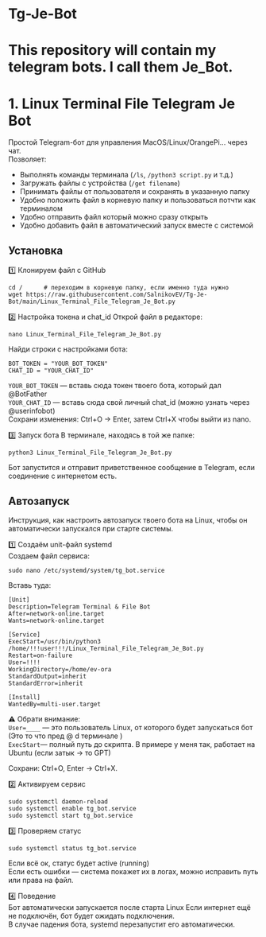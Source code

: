 # Tg-Je-Bot
# This repository will contain my telegram bots. I call them Je_Bot.


# 1. Linux Terminal File Telegram Je Bot
Простой Telegram-бот для управления MacOS/Linux/OrangePi... через чат.  
Позволяет:
- Выполнять команды терминала (`/ls`, `/python3 script.py` и т.д.)
- Загружать файлы с устройства (`/get filename`)
- Принимать файлы от пользователя и сохранять в указанную папку
- Удобно положить файл в корневую папку и пользоваться потчти как терминалом
- Удобно отправить файл который можно сразу открыть
- Удобно добавить файл в автоматический запуск вместе с системой

## Установка
1️⃣ Клонируем файл с GitHub
```
cd /      # переходим в корневую папку, если именно туда нужно  
wget https://raw.githubusercontent.com/SalnikovEV/Tg-Je-Bot/main/Linux_Terminal_File_Telegram_Je_Bot.py
```

2️⃣ Настройка токена и chat_id
Открой файл в редакторе:
```
nano Linux_Terminal_File_Telegram_Je_Bot.py
```

Найди строки с настройками бота:
```
BOT_TOKEN = "YOUR_BOT_TOKEN"
CHAT_ID = "YOUR_CHAT_ID"
```

`YOUR_BOT_TOKEN` — вставь сюда токен твоего бота, который дал @BotFather  
`YOUR_CHAT_ID` — вставь сюда свой личный chat_id (можно узнать через @userinfobot)  
Сохрани изменения: Ctrl+O → Enter, затем Ctrl+X чтобы выйти из nano.

3️⃣ Запуск бота
В терминале, находясь в той же папке:  
```
python3 Linux_Terminal_File_Telegram_Je_Bot.py
```
Бот запустится и отправит приветственное сообщение в Telegram, если соединение с интернетом есть.


## Автозапуск 
Инструкция, как настроить автозапуск твоего бота на Linux, чтобы он автоматически запускался при старте системы.  

1️⃣ Создаём unit-файл systemd  
Создаем файл сервиса:
```
sudo nano /etc/systemd/system/tg_bot.service
```

Вставь туда:
```
[Unit]
Description=Telegram Terminal & File Bot
After=network-online.target
Wants=network-online.target

[Service]
ExecStart=/usr/bin/python3 /home/!!!user!!!/Linux_Terminal_File_Telegram_Je_Bot.py
Restart=on-failure
User=!!!!
WorkingDirectory=/home/ev-ora
StandardOutput=inherit
StandardError=inherit

[Install]
WantedBy=multi-user.target
```

⚠️ Обрати внимание:  
`User=____` — это пользователь Linux, от которого будет запускаться бот (Это то что пред @ d терминале )  
`ExecStart`— полный путь до скрипта. В примере у меня так, работает на Ubuntu (если затык -> то GPT)  

Сохрани: Ctrl+O, Enter → Ctrl+X.  

2️⃣ Активируем сервис  
```
sudo systemctl daemon-reload
sudo systemctl enable tg_bot.service
sudo systemctl start tg_bot.service
```

3️⃣ Проверяем статус
```
sudo systemctl status tg_bot.service
```

Если всё ок, статус будет active (running)  
Если есть ошибки — система покажет их в логах, можно исправить путь или права на файл.  

4️⃣ Поведение  
Бот автоматически запускается после старта Linux
Если интернет ещё не подключён, бот будет ожидать подключения.  
В случае падения бота, systemd перезапустит его автоматически.  

